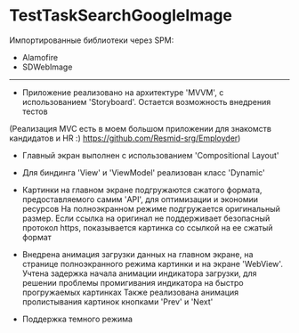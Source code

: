 # TestTaskSearchGoogleImage

Импортированные библиотеки через SPM:
- Alamofire
- SDWebImage
---
- Приложение реализовано на архитектуре 'MVVM', с использованием 'Storyboard'. 
    Остается возможность внедрения тестов

(Реализация MVC есть в моем большом приложении для знакомств кандидатов и HR :) https://github.com/Resmid-srg/Employder)

- Главный экран выполнен с использованием 'Compositional Layout'

- Для биндинга 'View' и 'ViewModel' реализован класс 'Dynamic'

- Картинки на главном экране подгружаются сжатого формата, предоставляемого самим 'API', для оптимизации и экономии ресурсов
 На полноэкранном режиме подгружается оригинальный размер.
 Если ссылка на оригинал не поддерживает безопасный протокол https, показывается картинка со ссылкой на ее сжатый формат

- Внедрена анимация загрузки данных на главном экране, на странице полноэкранного режима картинки и на экране 'WebView'. 
 Учтена задержка начала анимации индикатора загрузки, для решении проблемы промигивания индикатора на быстро прогружаемых картинках
 Также реализована анимация пролистывания картинок кнопками 'Prev' и 'Next'

- Поддержка темного режима

